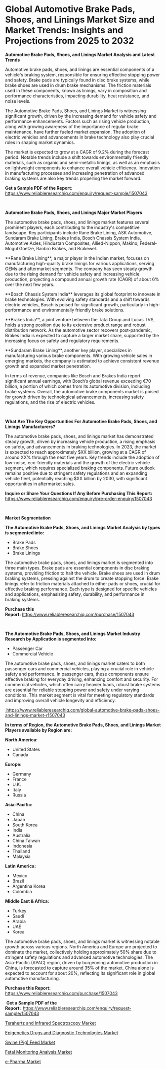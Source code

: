 <p><h1>Global Automotive Brake Pads, Shoes, and Linings Market Size and Market Trends: Insights and Projections from 2025 to 2032</h1></p><p><strong>Automotive Brake Pads, Shoes, and Linings Market Analysis and Latest Trends</strong></p>
<p><p>Automotive brake pads, shoes, and linings are essential components of a vehicle's braking system, responsible for ensuring effective stopping power and safety. Brake pads are typically found in disc brake systems, while brake shoes are used in drum brake mechanisms. The friction materials used in these components, known as linings, vary in composition and performance characteristics, impacting durability, heat resistance, and noise levels.</p><p>The Automotive Brake Pads, Shoes, and Linings Market is witnessing significant growth, driven by the increasing demand for vehicle safety and performance enhancements. Factors such as rising vehicle production, along with growing awareness of the importance of regular brake maintenance, have further fueled market expansion. The adoption of electric vehicles and advancements in brake technology also play crucial roles in shaping market dynamics.</p><p>The market is expected to grow at a CAGR of 9.2% during the forecast period. Notable trends include a shift towards environmentally friendly materials, such as organic and semi-metallic linings, as well as an emphasis on lightweight components to enhance overall vehicle efficiency. Innovation in manufacturing processes and increasing penetration of advanced braking systems are also key trends propelling the market forward.</p></p>
<p><strong>Get a Sample PDF of the Report:&nbsp;</strong> <a href="https://www.reliableresearchiq.com/enquiry/request-sample/1507043?utm_campaign=103&utm_medium=2&utm_source=Github&utm_content=ia&utm_term=23032025&utm_id=automotive-brake-pads-shoes-and-linings">https://www.reliableresearchiq.com/enquiry/request-sample/1507043</a></p>
<p>&nbsp;</p>
<p><strong>Automotive Brake Pads, Shoes, and Linings Major Market Players</strong></p>
<p><p>The automotive brake pads, shoes, and linings market features several prominent players, each contributing to the industry's competitive landscape. Key participants include Rane Brake Lining, ASK Automotive, Sundaram Brake Lining, Brakes India, Bosch Chassis System India, Automotive Axles, Hindustan Composites, Allied-Nippon, Makino, Federal-Mogul Goetze, Ranbro Brakes, and Brakewel.</p><p>**Rane Brake Lining**, a major player in the Indian market, focuses on manufacturing high-quality brake linings for various applications, serving OEMs and aftermarket segments. The company has seen steady growth due to the rising demand for vehicle safety and increasing vehicle production, projecting a compound annual growth rate (CAGR) of about 6% over the next few years.</p><p>**Bosch Chassis System India** leverages its global footprint to innovate in brake technologies. With evolving safety standards and a shift towards electric vehicles, Bosch is poised for significant growth, particularly in high-performance and environmentally friendly brake solutions.</p><p>**Brakes India**, a joint venture between the Tata Group and Lucas TVS, holds a strong position due to its extensive product range and robust distribution network. As the automotive sector recovers post-pandemic, Brakes India is expected to capture a larger market share, supported by the increasing focus on safety and regulatory requirements.</p><p>**Sundaram Brake Lining**, another key player, specializes in manufacturing various brake components. With growing vehicle sales in emerging markets, the company is estimated to achieve consistent revenue growth and expanded market penetration.</p><p>In terms of revenue, companies like Bosch and Brakes India report significant annual earnings, with Bosch’s global revenue exceeding €70 billion, a portion of which comes from its automotive division, including brake systems. Overall, the automotive brake components market is poised for growth driven by technological advancements, increasing safety regulations, and the rise of electric vehicles.</p></p>
<p>&nbsp;</p>
<p><strong>What Are The Key Opportunities For Automotive Brake Pads, Shoes, and Linings Manufacturers?</strong></p>
<p><p>The automotive brake pads, shoes, and linings market has demonstrated steady growth, driven by increasing vehicle production, a rising emphasis on safety, and advancements in braking technologies. In 2023, the market is expected to reach approximately $XX billion, growing at a CAGR of around XX% through the next five years. Key trends include the adoption of low-noise, eco-friendly materials and the growth of the electric vehicle segment, which requires specialized braking components. Future outlook remains positive due to stringent safety regulations and an expanding vehicle fleet, potentially reaching $XX billion by 2030, with significant opportunities in aftermarket sales.</p></p>
<p><strong>Inquire or Share Your Questions If Any Before Purchasing This Report:</strong> <a href="https://www.reliableresearchiq.com/enquiry/pre-order-enquiry/1507043?utm_campaign=103&utm_medium=2&utm_source=Github&utm_content=ia&utm_term=23032025&utm_id=automotive-brake-pads-shoes-and-linings">https://www.reliableresearchiq.com/enquiry/pre-order-enquiry/1507043</a></p>
<p>&nbsp;</p>
<p><strong>Market Segmentation</strong></p>
<p><strong>The Automotive Brake Pads, Shoes, and Linings Market Analysis by types is segmented into:</strong></p>
<p><ul><li>Brake Pads</li><li>Brake Shoes</li><li>Brake Linings</li></ul></p>
<p><p>The automotive brake pads, shoes, and linings market is segmented into three main types. Brake pads are essential components in disc braking systems, providing friction to halt the vehicle. Brake shoes are used in drum braking systems, pressing against the drum to create stopping force. Brake linings refer to friction materials attached to either pads or shoes, crucial for effective braking performance. Each type is designed for specific vehicles and applications, emphasizing safety, durability, and performance in braking systems.</p></p>
<p><strong>Purchase this Report:&nbsp;</strong><a href="https://www.reliableresearchiq.com/purchase/1507043?utm_campaign=103&utm_medium=2&utm_source=Github&utm_content=ia&utm_term=23032025&utm_id=automotive-brake-pads-shoes-and-linings">https://www.reliableresearchiq.com/purchase/1507043</a></p>
<p>&nbsp;</p>
<p><strong>The Automotive Brake Pads, Shoes, and Linings Market Industry Research by Application is segmented into:</strong></p>
<p><ul><li>Passenger Car</li><li>Commercial Vehicle</li></ul></p>
<p><p>The automotive brake pads, shoes, and linings market caters to both passenger cars and commercial vehicles, playing a crucial role in vehicle safety and performance. In passenger cars, these components ensure effective braking for everyday driving, enhancing comfort and security. For commercial vehicles, which often carry heavier loads, robust brake systems are essential for reliable stopping power and safety under varying conditions. This market segment is vital for meeting regulatory standards and improving overall vehicle longevity and efficiency.</p></p>
<p><a href="https://www.reliableresearchiq.com/global-automotive-brake-pads-shoes-and-linings-market-r1507043?utm_campaign=103&utm_medium=2&utm_source=Github&utm_content=ia&utm_term=23032025&utm_id=automotive-brake-pads-shoes-and-linings">&nbsp;https://www.reliableresearchiq.com/global-automotive-brake-pads-shoes-and-linings-market-r1507043</a></p>
<p><strong>In terms of Region, the Automotive Brake Pads, Shoes, and Linings Market Players available by Region are:</strong></p>
<p>
    <p> <strong> North America: </strong>
        <ul>
            <li>United States</li>
            <li>Canada</li>
        </ul>
        </p> 
    <p> <strong> Europe: </strong>
        <ul>
            <li>Germany</li>
            <li>France</li>
            <li>U.K.</li>
            <li>Italy</li>
            <li>Russia</li>
        </ul>
        </p> 
    <p> <strong> Asia-Pacific: </strong>
        <ul>
            <li>China</li>
            <li>Japan</li>
            <li>South Korea</li>
            <li>India</li>
            <li>Australia</li>
            <li>China Taiwan</li>
            <li>Indonesia</li>
            <li>Thailand</li>
            <li>Malaysia</li>
        </ul>
        </p> 
    <p> <strong> Latin America: </strong>
        <ul>
            <li>Mexico</li>
            <li>Brazil</li>
            <li>Argentina Korea</li>
            <li>Colombia</li>
        </ul>
        </p> 
    <p> <strong> Middle East & Africa: </strong>
        <ul>
            <li>Turkey</li>
            <li>Saudi</li>
            <li>Arabia</li>
            <li>UAE</li>
            <li>Korea</li>
        </ul>
    </p>
    </p>
<p><p>The automotive brake pads, shoes, and linings market is witnessing notable growth across various regions. North America and Europe are projected to dominate the market, collectively holding approximately 50% share due to stringent safety regulations and advanced automotive technologies. The Asia-Pacific (APAC) region, driven by burgeoning automotive production in China, is forecasted to capture around 35% of the market. China alone is expected to account for about 20%, reflecting its significant role in global automotive manufacturing.</p></p>
<p><strong>Purchase this Report: </strong><a href="https://www.reliableresearchiq.com/purchase/1507043?utm_campaign=103&utm_medium=2&utm_source=Github&utm_content=ia&utm_term=23032025&utm_id=automotive-brake-pads-shoes-and-linings">https://www.reliableresearchiq.com/purchase/1507043</a></p>
<p>&nbsp;<strong>Get a Sample PDF of the Report:&nbsp;&nbsp;</strong><a href="https://www.reliableresearchiq.com/enquiry/request-sample/1507043?utm_campaign=103&utm_medium=2&utm_source=Github&utm_content=ia&utm_term=23032025&utm_id=automotive-brake-pads-shoes-and-linings">https://www.reliableresearchiq.com/enquiry/request-sample/1507043</a></p>
<p><strong></strong></p>
<p><p><a href="https://github.com/ertssmelov0/Market-Research-Report-List-1/blob/main/terahertz-and-infrared-spectroscopy-market.md?utm_campaign=103&utm_medium=2&utm_source=Github&utm_content=ia&utm_term=23032025&utm_id=automotive-brake-pads-shoes-and-linings">Terahertz and Infrared Spectroscopy Market</a></p><p><a href="https://github.com/heeildannas/Market-Research-Report-List-1/blob/main/epigenetics-drugs-and-diagnostic-technologies-market.md?utm_campaign=103&utm_medium=2&utm_source=Github&utm_content=ia&utm_term=23032025&utm_id=automotive-brake-pads-shoes-and-linings">Epigenetics Drugs and Diagnostic Technologies Market</a></p><p><a href="https://github.com/pupekironim/Market-Research-Report-List-1/blob/main/swine-pig-feed-market.md?utm_campaign=103&utm_medium=2&utm_source=Github&utm_content=ia&utm_term=23032025&utm_id=automotive-brake-pads-shoes-and-linings">Swine (Pig) Feed Market</a></p><p><a href="https://github.com/sibellanikmn/Market-Research-Report-List-1/blob/main/fetal-monitoring-analysis-market.md?utm_campaign=103&utm_medium=2&utm_source=Github&utm_content=ia&utm_term=23032025&utm_id=automotive-brake-pads-shoes-and-linings">Fetal Monitoring Analysis Market</a></p><p><a href="https://github.com/astadtetcha28/Market-Research-Report-List-1/blob/main/e-pharma-market.md?utm_campaign=103&utm_medium=2&utm_source=Github&utm_content=ia&utm_term=23032025&utm_id=automotive-brake-pads-shoes-and-linings">e-Pharma Market</a></p></p>